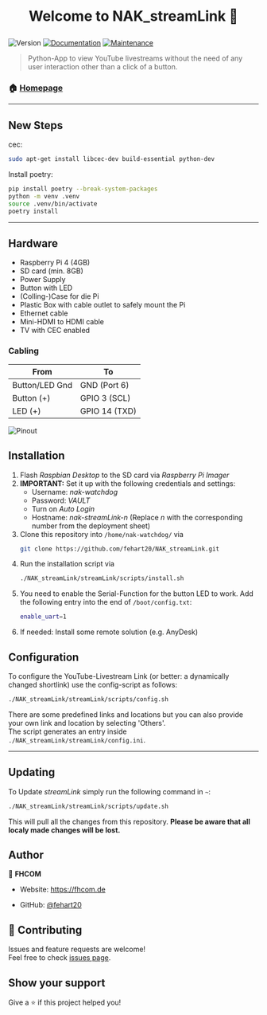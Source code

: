 <h1 align="center">

Welcome to NAK_streamLink 👋

</h1>
<p>
<img alt="Version" src="https://img.shields.io/badge/version-1.2-blue.svg?cacheSeconds=2592000" />
<a href="https://github.com/fehart20/NAK_streamLink" target="_blank"><img alt="Documentation" src="https://img.shields.io/badge/documentation-yes-brightgreen.svg" /></a>
<a href="https://github.com/fehart20/NAK_streamLink/graphs/commit-activity" target="_blank"><img alt="Maintenance" src="https://img.shields.io/badge/Maintained%3F-yes-green.svg" /></a>

</p>

> Python-App to view YouTube livestreams without the need of any user interaction other than a click of a button.
### 🏠 [Homepage](https://github.com/fehart20/NAK_streamLink)

---
## New Steps

cec:
```bash
sudo apt-get install libcec-dev build-essential python-dev
```

Install poetry:
```bash
pip install poetry --break-system-packages
python -m venv .venv
source .venv/bin/activate
poetry install
```

---

## Hardware
 - Raspberry Pi 4 (4GB)
 - SD card (min. 8GB)
 - Power Supply
 - Button with LED
 - (Colling-)Case for die Pi
 - Plastic Box with cable outlet to safely mount the Pi
 - Ethernet cable
 - Mini-HDMI to HDMI cable
 - TV with CEC enabled

### Cabling
From|To
---|---
Button/LED Gnd|GND (Port 6)
Button (+)|GPIO 3 (SCL)
LED (+)|GPIO 14 (TXD)

![Pinout](./pinout.svg)

## Installation
 1. Flash *Raspbian Desktop* to the SD card via *Raspberry Pi Imager*
 2. **IMPORTANT:** Set it up with the following credentials and settings:
	 - Username: *nak-watchdog*
	 - Password: *VAULT*
	 - Turn on *Auto Login*
	 - Hostname: *nak-streamLink-n* (Replace *n* with the corresponding number from the deployment sheet)
3. Clone this repository into ```/home/nak-watchdog/``` via  
	```bash
	git clone https://github.com/fehart20/NAK_streamLink.git
	```
4. Run the installation script via  
	```bash
	./NAK_streamLink/streamLink/scripts/install.sh
	```
5. You need to enable the Serial-Function for the button LED to work. Add the following entry into the end of ```/boot/config.txt```:
	```bash
	enable_uart=1
	```
6. If needed: Install some remote solution (e.g. AnyDesk)

## Configuration
To configure the YouTube-Livestream Link (or better: a dynamically changed shortlink) use the config-script as follows:
```bash
./NAK_streamLink/streamLink/scripts/config.sh
```
There are some predefined links and locations but you can also provide your own link and location by selecting 'Others'.  
The script generates an entry inside ```./NAK_streamLink/streamLink/config.ini```.

---
## Updating
To Update *streamLink* simply run the following command in ```~```:  
```bash
./NAK_streamLink/streamLink/scripts/update.sh
```
This will pull all the changes from this repository. **Please be aware that all localy made changes will be lost.**

## Author
👤 **FHCOM**
* Website: https://fhcom.de

* GitHub: [@fehart20](https://github.com/fehart20)


## 🤝 Contributing
Issues and feature requests are welcome!<br />Feel free to check [issues page](https://github.com/fehart20/NAK_streamLink/issues).
## Show your support
Give a ⭐️ if this project helped you!
